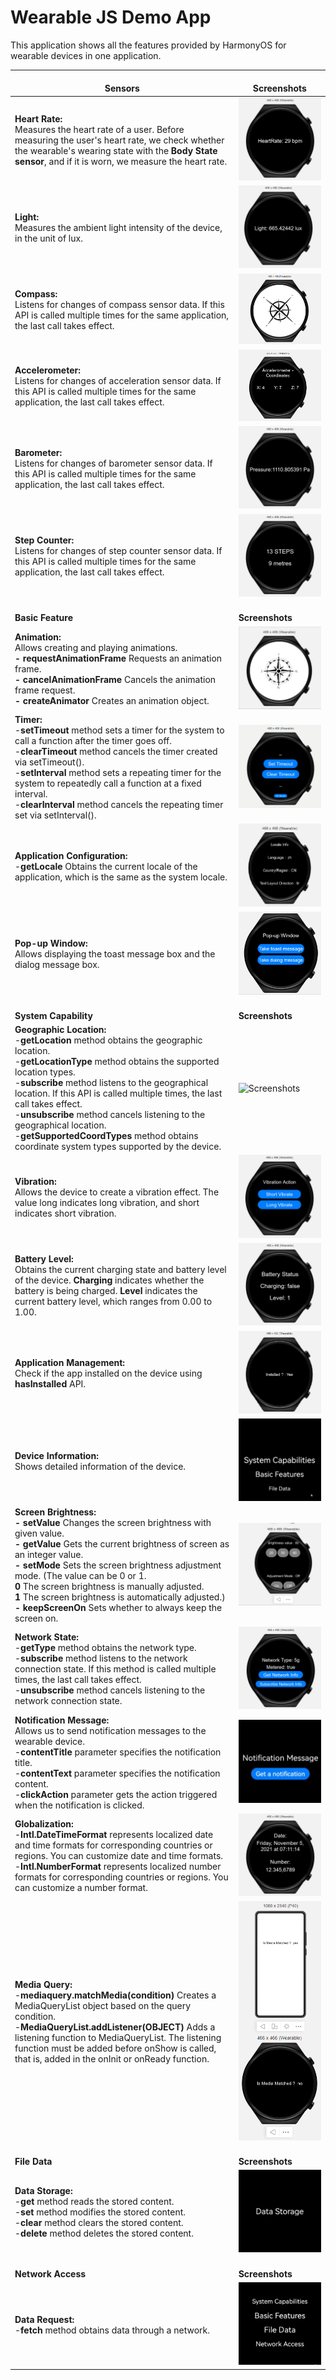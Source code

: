 # **Wearable JS Demo App**

This application shows all the features provided by HarmonyOS for wearable devices in one application.

| <br />**Sensors** | <br />**Screenshots** |
| ------ | ------ |
| **Heart Rate:**<br /> Measures the heart rate of a user. Before measuring the user's heart rate, we check whether the wearable's wearing state with the **Body State sensor**, and if it is worn, we measure the heart rate. | ![Screenshots](screenshots/heartRate.png) |
| **Light:**<br /> Measures the ambient light intensity of the device, in the unit of lux.| ![Screenshots](screenshots/light.png) |
| **Compass:**<br /> Listens for changes of compass sensor data. If this API is called multiple times for the same application, the last call takes effect. | ![Screenshots](screenshots/compass.png) |
| **Accelerometer:**<br /> Listens for changes of acceleration sensor data. If this API is called multiple times for the same application, the last call takes effect.| ![Screenshots](screenshots/accelerometer.png) |
| **Barometer:**<br /> Listens for changes of barometer sensor data. If this API is called multiple times for the same application, the last call takes effect.| ![Screenshots](screenshots/barometer.png) |
| **Step Counter:**<br /> Listens for changes of step counter sensor data. If this API is called multiple times for the same application, the last call takes effect.| ![Screenshots](screenshots/step_counter.png) |
| <br />**Basic Feature** | <br />**Screenshots** |
| **Animation:**<br />Allows creating and playing animations.<br> **- requestAnimationFrame** Requests an animation frame.<br> **- cancelAnimationFrame** Cancels the animation frame request.<br> **- createAnimator** Creates an animation object.| ![Screenshots](screenshots/compassanimator.gif) |
| **Timer:**<br /> -**setTimeout** method sets a timer for the system to call a function after the timer goes off.<br /> -**clearTimeout** method cancels the timer created via setTimeout().<br /> -**setInterval** method sets a repeating timer for the system to repeatedly call a function at a fixed interval.<br /> -**clearInterval** method cancels the repeating timer set via setInterval(). | ![Screenshots](screenshots/timer.gif) |
| **Application Configuration:**<br /> -**getLocale** Obtains the current locale of the application, which is the same as the system locale. | ![Screenshots](screenshots/applicationconfiguration.png) |
| **Pop-up Window:**<br /> Allows displaying the toast message box and the dialog message box.| ![Screenshots](screenshots/popupWindow.gif) |
| <br />**System Capability** | <br />**Screenshots** |
| **Geographic Location:**<br /> -**getLocation** method obtains the geographic location.<br /> -**getLocationType** method obtains the supported location types.<br /> -**subscribe** method listens to the geographical location. If this API is called multiple times, the last call takes effect.<br /> -**unsubscribe** method cancels listening to the geographical location.<br /> -**getSupportedCoordTypes** method obtains coordinate system types supported by the device. | ![Screenshots](screenshots/geoLocation.gif) |
| **Vibration:**<br /> Allows the device to create a vibration effect. The value long indicates long vibration, and short indicates short vibration. | ![Screenshots](screenshots/vibration.png) |
| **Battery Level:**<br /> Obtains the current charging state and battery level of the device. **Charging** indicates whether the battery is being charged. **Level** indicates the current battery level, which ranges from 0.00 to 1.00.| ![Screenshots](screenshots/battery.png) |
| **Application Management:**<br /> Check if the app installed on the device using  **hasInstalled** API. | ![Screenshots](screenshots/applicationmanagement.png) |
| **Device Information:**<br /> Shows detailed information of the device. | ![Screenshots](screenshots/deviceInfo.gif) |
| **Screen Brightness:** <br> **- setValue** Changes the screen brightness with given value.<br> **- getValue** Gets the current brightness of screen as an integer value.<br> **- setMode** Sets the screen brightness adjustment mode. (The value can be 0 or 1. <br> **0** The screen brightness is manually adjusted.<br> **1** The screen brightness is automatically adjusted.)<br> **- keepScreenOn** Sets whether to always keep the screen on.| ![Screenshots](screenshots/screenbrightness.gif) |
| **Network State:**<br /> -**getType** method obtains the network type.<br /> -**subscribe** method listens to the network connection state. If this method is called multiple times, the last call takes effect.<br /> -**unsubscribe** method cancels listening to the network connection state.<br /> | ![Screenshots](screenshots/networkState.png) |
| **Notification Message:**<br />Allows us to send notification messages to the wearable device.<br />-**contentTitle** parameter specifies the notification title.<br />-**contentText** parameter specifies the notification content.<br />-**clickAction** parameter gets the action triggered when the notification is clicked.<br /> | ![Screenshots](screenshots/notification.gif) |
| **Globalization:**<br /> -**Intl.DateTimeFormat** represents localized date and time formats for corresponding countries or regions. You can customize date and time formats. <br />-**Intl.NumberFormat** represents localized number formats for corresponding countries or regions. You can customize a number format.<br /> | ![Screenshots](screenshots/globalization.png) |
| **Media Query:**<br /> -**mediaquery.matchMedia(condition)** Creates a MediaQueryList object based on the query condition. <br />-**MediaQueryList.addListener(OBJECT)** Adds a listening function to MediaQueryList. The listening function must be added before onShow is called, that is, added in the onInit or onReady function.<br />| ![Screenshots](screenshots/mediaQuery.png) |
| <br />**File Data** | <br />**Screenshots** |
| **Data Storage:**<br /> -**get** method reads the stored content.<br /> -**set** method modifies the stored content.<br /> -**clear** method clears the stored content.<br /> -**delete** method deletes the stored content.<br />  | ![Screenshots](screenshots/dataStorage.gif) |
| <br />**Network Access** | <br />**Screenshots** |
| **Data Request:**<br /> -**fetch** method obtains data through a network.<br />   | ![Screenshots](screenshots/dataRequest.gif) |